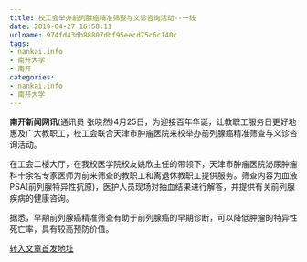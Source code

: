 ```yaml
---
title: 校工会举办前列腺癌精准筛查与义诊咨询活动--一线
date: 2019-04-27 16:58:11
urlname: 974fd43db88807dbf95eecd75c6c140c
tags: 
- nankai.info
- 南开大学
- 南开
categories:
- nankai.info
- 南开大学
---
```


**南开新闻网讯**(通讯员 张晓然)4月25日，为迎接百年华诞，让教职工服务日更好地惠及广大教职工，校工会联合天津市肿瘤医院来校举办前列腺癌精准筛查与义诊咨询活动。

在工会二楼大厅，在我校医学院校友姚欣主任的带领下，天津市肿瘤医院泌尿肿瘤科十余名专家医师为前来筛查的教职工和离退休教职工提供服务。筛查内容为血液PSA(前列腺特异性抗原)，医护人员现场对抽血结果进行解答，并提供有关前列腺疾病的健康咨询。

据悉，早期前列腺癌精准筛查有助于前列腺癌的早期诊断，可以降低肿瘤的特异性死亡率，具有较高预防价值。

[转入文章首发地址](http://news.nankai.edu.cn/zhxw/system/2019/04/27/000447359.shtml)